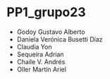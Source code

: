 # PP1_grupo23

- Godoy Gustavo Alberto
- Daniela Verónica Busetti Díaz
- Claudia Yon
- Sequeira Adrian
- Chaile V. Andrés
- Oller Martín Ariel
